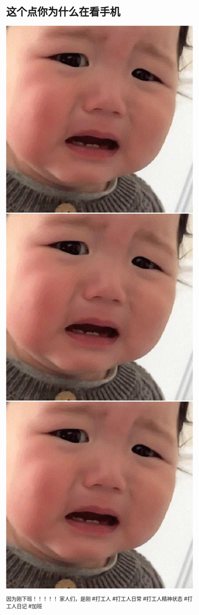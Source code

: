 # 这个点你为什么在看手机

![](img/176e8fff-5788-45fd-9f4b-f74ccb6b3feb.jpg)
![](img/5c015e1d-b96e-49e8-b387-842b69e0e231.jpg)
![](img/53bd151f-94d4-4fc4-8e94-c08ecabd8b6a.jpg)

因为刚下班！！！！！
家人们，是刚
#打工人 #打工人日常 #打工人精神状态 #打工人日记 #加班